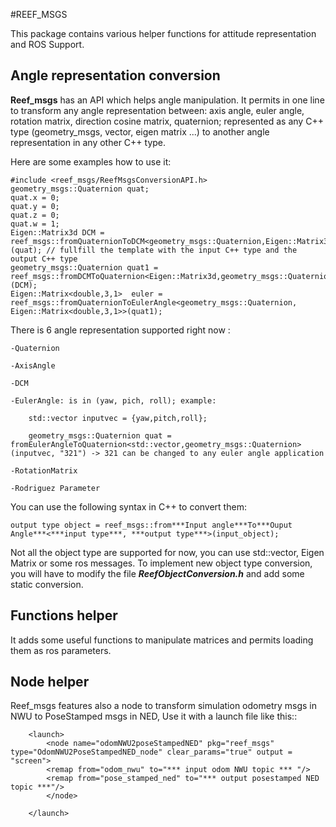 #REEF_MSGS

This package contains various helper functions for attitude representation and ROS Support. 

## Angle representation conversion

**Reef_msgs** has an API  which helps angle manipulation. It permits in one line to transform any angle representation between: axis angle, euler angle, rotation matrix, direction cosine matrix, quaternion; represented as any C++ type (geometry_msgs, vector, eigen matrix ...) to another angle representation in any other C++ type.

Here are some examples how to use it:

    #include <reef_msgs/ReefMsgsConversionAPI.h>
    geometry_msgs::Quaternion quat;
    quat.x = 0;
    quat.y = 0;
    quat.z = 0;
    quat.w = 1;
    Eigen::Matrix3d DCM = reef_msgs::fromQuaternionToDCM<geometry_msgs::Quaternion,Eigen::Matrix3d>(quat); // fullfill the template with the input C++ type and the output C++ type
    geometry_msgs::Quaternion quat1 = reef_msgs::fromDCMToQuaternion<Eigen::Matrix3d,geometry_msgs::Quaternion>(DCM);
    Eigen::Matrix<double,3,1>  euler = reef_msgs::fromQuaternionToEulerAngle<geometry_msgs::Quaternion, Eigen::Matrix<double,3,1>>(quat1);

There is 6 angle representation supported right now : 

    -Quaternion

    -AxisAngle

    -DCM

    -EulerAngle: is in (yaw, pich, roll); example:

        std::vector inputvec = {yaw,pitch,roll};
        
        geometry_msgs::Quaternion quat = fromEulerAngleToQuaternion<std::vector,geometry_msgs::Quaternion>(inputvec, "321") -> 321 can be changed to any euler angle application

    -RotationMatrix

    -Rodriguez Parameter


You can use the following syntax in C++ to convert them:

    output type object = reef_msgs::from***Input angle***To***Ouput Angle***<***input type***, ***output type***>(input_object);

Not all the object type are supported for now, you can use std::vector, Eigen Matrix or some ros messages. To implement new object type conversion, you will have to modify the file ***ReefObjectConversion.h*** and add some static conversion.





## Functions helper

It adds some useful functions to manipulate matrices and permits loading them as ros parameters.

## Node helper

Reef_msgs features also a node to transform simulation odometry msgs in NWU to PoseStamped msgs in NED, Use it with a launch file like this::

        <launch>
            <node name="odomNWU2poseStampedNED" pkg="reef_msgs" type="OdomNWU2PoseStampedNED_node" clear_params="true" output = "screen">
            <remap from="odom_nwu" to="*** input odom NWU topic *** "/>
            <remap from="pose_stamped_ned" to="*** output posestamped NED topic ***"/>
            </node>

        </launch>
